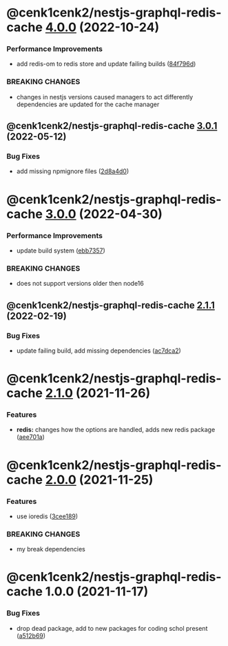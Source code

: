 # @cenk1cenk2/nestjs-graphql-redis-cache [4.0.0](https://github.com/cenk1cenk2/nestjs-tools/compare/@cenk1cenk2/nestjs-graphql-redis-cache@3.0.1...@cenk1cenk2/nestjs-graphql-redis-cache@4.0.0) (2022-10-24)

### Performance Improvements

- add redis-om to redis store and update failing builds ([84f796d](https://github.com/cenk1cenk2/nestjs-tools/commit/84f796d6e7043975209643d4d6f8411381511e8c))

### BREAKING CHANGES

- changes in nestjs versions caused managers to act differently dependencies are updated for the cache manager

## @cenk1cenk2/nestjs-graphql-redis-cache [3.0.1](https://github.com/cenk1cenk2/nestjs-tools/compare/@cenk1cenk2/nestjs-graphql-redis-cache@3.0.0...@cenk1cenk2/nestjs-graphql-redis-cache@3.0.1) (2022-05-12)

### Bug Fixes

- add missing npmignore files ([2d8a4d0](https://github.com/cenk1cenk2/nestjs-tools/commit/2d8a4d0ed98c1261911628a446ec85666dd8290f))

# @cenk1cenk2/nestjs-graphql-redis-cache [3.0.0](https://github.com/cenk1cenk2/nestjs-tools/compare/@cenk1cenk2/nestjs-graphql-redis-cache@2.1.1...@cenk1cenk2/nestjs-graphql-redis-cache@3.0.0) (2022-04-30)

### Performance Improvements

- update build system ([ebb7357](https://github.com/cenk1cenk2/nestjs-tools/commit/ebb7357b5cc3f6043e5171c8e3a883d723c294d8))

### BREAKING CHANGES

- does not support versions older then node16

## @cenk1cenk2/nestjs-graphql-redis-cache [2.1.1](https://github.com/cenk1cenk2/nestjs-tools/compare/@cenk1cenk2/nestjs-graphql-redis-cache@2.1.0...@cenk1cenk2/nestjs-graphql-redis-cache@2.1.1) (2022-02-19)

### Bug Fixes

- update failing build, add missing dependencies ([ac7dca2](https://github.com/cenk1cenk2/nestjs-tools/commit/ac7dca229dfa99b19fd825d89687f7219950d37f))

# @cenk1cenk2/nestjs-graphql-redis-cache [2.1.0](https://github.com/cenk1cenk2/nestjs-tools/compare/@cenk1cenk2/nestjs-graphql-redis-cache@2.0.0...@cenk1cenk2/nestjs-graphql-redis-cache@2.1.0) (2021-11-26)

### Features

- **redis:** changes how the options are handled, adds new redis package ([aee701a](https://github.com/cenk1cenk2/nestjs-tools/commit/aee701a52d5891728be4acd9e2e5e6d5bece1417))

# @cenk1cenk2/nestjs-graphql-redis-cache [2.0.0](https://github.com/cenk1cenk2/nestjs-tools/compare/@cenk1cenk2/nestjs-graphql-redis-cache@1.0.0...@cenk1cenk2/nestjs-graphql-redis-cache@2.0.0) (2021-11-25)

### Features

- use ioredis ([3cee189](https://github.com/cenk1cenk2/nestjs-tools/commit/3cee1899388095372cd4c8c1b9e828b793c5ac24))

### BREAKING CHANGES

- my break dependencies

# @cenk1cenk2/nestjs-graphql-redis-cache 1.0.0 (2021-11-17)

### Bug Fixes

- drop dead package, add to new packages for coding schol present ([a512b69](https://github.com/cenk1cenk2/nestjs-tools/commit/a512b69aed6dcaeb91113bba1d45933da5fd665c))
